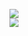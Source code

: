 ![](https://github-readme-stats.vercel.app/api?username=tktk7l9)  
![](https://github-readme-stats.vercel.app/api/top-langs/?username=tktk7l9)
